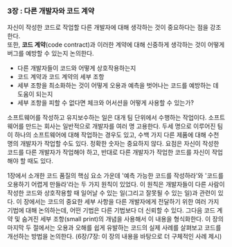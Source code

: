 ### 3장 : 다른 개발자와 코드 계약
자신이 작성한 코드로 작업할 다른 개발자에 대해 생각하는 것이 중요하다는 점을 강조한다.
<br/>
또한, **코드 계약**(code contract)과 이러한 계약에 대해 신중하게 생각하는 것이 어떻게 버그를 예방할 수 있는지 논의한다.
- 다른 개발자들이 코드와 어떻게 상호작용하는지
- 코드 계약과 코드 계약의 세부 조항
- 세부 조항을 최소화하는 것이 어떻게 오용과 예측을 벗어나는 코드를 예방하는 데 도움이 되는지
- 세부 조항을 피할 수 없다면 체크와 어서션을 어떻게 사용할 수 있는가?

소프트웨어를 작성하고 유지보수하는 일은 대개 팀 단위에서 수행하는 작업이다. 소프트웨어를 만드는 회사는 일반적으로 개발자를 여러 명 고용한다.
두세 명으로 이루어진 팀이 하나의 소프트웨어에 대해 작업하는 경우도 있고, 수백 가지 다른 제품에 대해 수천 명의 개발자가 작업할 수도 있다. 정확한 숫자는 중요하지 않다.
요점은 자신이 작성한 코드를 다른 개발자가 작업해야 하고, 반대로 다른 개발자가 작업한 코드를 자신이 작업해야 할 때도 있다.

1장에서 소개한 코드 품질의 핵심 요소 가운데 '예측 가능한 코드를 작성하라'와 '코드를 오용하기 어렵게 만들라'라는 두 가지 원칙이 있었다.
이 원칙은 개발자들이 다른 사람이 작성한 코드와 상호작용할 때 일어날 수 있는 일(그리고 잘못될 수 있는 일)과 관련이 있다.
이 장에서는 코드의 중요한 세부 사항을 다른 개발자에게 전달하기 위한 여러 가지 기법에 대해 논의하는데, 어떤 기법은 다른 기법보다 더 신뢰할 수 있다.
그다음 코드 계약 및 숨겨진 세부 조항(small print)의 개념을 사용해서 이 내용을 형식화한다.
이 장의 마지막 두 절에서는 오용과 오해를 쉽게 유발하는 코드의 실제 사례를 살펴보고 코드를 개선하는 방법을 논의한다.
(6장/7장: 이 장의 내용을 바탕으로 더 구체적인 사례 제시)
